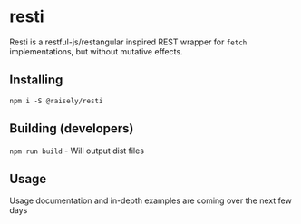 # resti

Resti is a restful-js/restangular inspired REST wrapper for `fetch` implementations, but without mutative effects.

## Installing

`npm i -S @raisely/resti`

## Building (developers)

`npm run build` - Will output dist files

## Usage

Usage documentation and in-depth examples are coming over the next few days